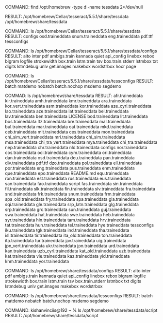 COMMAND:
find /opt/homebrew -type d -name tessdata 2>/dev/null

RESULT:
/opt/homebrew/Cellar/tesseract/5.5.1/share/tessdata
/opt/homebrew/share/tessdata

COMMAND:
ls /opt/homebrew/Cellar/tesseract/5.5.1/share/tessdata
RESULT:
configs			osd.traineddata		snum.traineddata
eng.traineddata		pdf.ttf			tessconfigs

COMMAND:
ls /opt/homebrew/Cellar/tesseract/5.5.1/share/tessdata/configs
RESULT:
alto			inter			pdf
ambigs.train		kannada			quiet
api_config		linebox			rebox
bigram			logfile			strokewidth
box.train		lstm.train		tsv
box.train.stderr	lstmbox			txt
digits			lstmdebug		unlv
get.images		makebox			wordstrbox
hocr			page

COMMAND:
ls /opt/homebrew/Cellar/tesseract/5.5.1/share/tessdata/tessconfigs
RESULT:
batch		matdemo		nobatch
batch.nochop	msdemo		segdemo

COMMAD:
ls /opt/homebrew/share/tessdata
RESULT:
afr.traineddata			kir.traineddata
amh.traineddata			kmr.traineddata
ara.traineddata			kor_vert.traineddata
asm.traineddata			kor.traineddata
aze_cyrl.traineddata		lao.traineddata
aze.traineddata			lat.traineddata
bel.traineddata			lav.traineddata
ben.traineddata			LICENSE
bod.traineddata			lit.traineddata
bos.traineddata			ltz.traineddata
bre.traineddata			mal.traineddata
bul.traineddata			mar.traineddata
cat.traineddata			mkd.traineddata
ceb.traineddata			mlt.traineddata
ces.traineddata			mon.traineddata
chi_sim_vert.traineddata	mri.traineddata
chi_sim.traineddata		msa.traineddata
chi_tra_vert.traineddata	mya.traineddata
chi_tra.traineddata		nep.traineddata
chr.traineddata			nld.traineddata
configs				nor.traineddata
cos.traineddata			oci.traineddata
cym.traineddata			ori.traineddata
dan.traineddata			osd.traineddata
deu.traineddata			pan.traineddata
div.traineddata			pdf.ttf
dzo.traineddata			pol.traineddata
ell.traineddata			por.traineddata
eng.traineddata			pus.traineddata
enm.traineddata			que.traineddata
epo.traineddata			README.md
equ.traineddata			ron.traineddata
est.traineddata			rus.traineddata
eus.traineddata			san.traineddata
fao.traineddata			script
fas.traineddata			sin.traineddata
fil.traineddata			slk.traineddata
fin.traineddata			slv.traineddata
fra.traineddata			snd.traineddata
frk.traineddata			snum.traineddata
frm.traineddata			spa_old.traineddata
fry.traineddata			spa.traineddata
gla.traineddata			sqi.traineddata
gle.traineddata			srp_latn.traineddata
glg.traineddata			srp.traineddata
grc.traineddata			sun.traineddata
guj.traineddata			swa.traineddata
hat.traineddata			swe.traineddata
heb.traineddata			syr.traineddata
hin.traineddata			tam.traineddata
hrv.traineddata			tat.traineddata
hun.traineddata			tel.traineddata
hye.traineddata			tessconfigs
iku.traineddata			tgk.traineddata
ind.traineddata			tha.traineddata
isl.traineddata			tir.traineddata
ita_old.traineddata		ton.traineddata
ita.traineddata			tur.traineddata
jav.traineddata			uig.traineddata
jpn_vert.traineddata		ukr.traineddata
jpn.traineddata			urd.traineddata
kan.traineddata			uzb_cyrl.traineddata
kat_old.traineddata		uzb.traineddata
kat.traineddata			vie.traineddata
kaz.traineddata			yid.traineddata
khm.traineddata			yor.traineddata


COMMAND:
ls /opt/homebrew/share/tessdata/configs
RESULT:
alto			inter			pdf
ambigs.train		kannada			quiet
api_config		linebox			rebox
bigram			logfile			strokewidth
box.train		lstm.train		tsv
box.train.stderr	lstmbox			txt
digits			lstmdebug		unlv
get.images		makebox			wordstrbox


COMMAND:
ls /opt/homebrew/share/tessdata/tessconfigs
RESULT:
batch		matdemo		nobatch
batch.nochop	msdemo		segdemo

COMMAND:
kishanvinciis@192 ~ % ls /opt/homebrew/share/tessdata/script 
RESULT:
/opt/homebrew/share/tessdata/script

